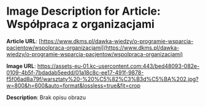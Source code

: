 # Image Description for Article: Współpraca z organizacjami
**Article URL**: [https://www.dkms.pl/dawka-wiedzy/o-programie-wsparcia-pacjentow/wspolpraca-organizacjami](https://www.dkms.pl/dawka-wiedzy/o-programie-wsparcia-pacjentow/wspolpraca-organizacjami)

**Image URL**: https://assets-eu-01.kc-usercontent.com:443/bed48093-082e-0109-4b5f-7bdadab5eedd/01a18c8c-ee17-491f-9878-f5f06ad8a79f/warsztaty%20-%20%C5%82%C3%B3d%C5%BA%202.jpg?w=800&h=600&auto=format&lossless=true&fit=crop

**Description**: Brak opisu obrazu
